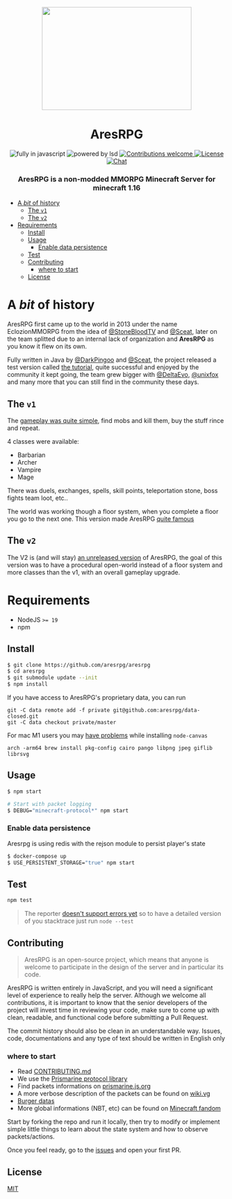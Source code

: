 <p align=center>
  <img src="https://user-images.githubusercontent.com/11330271/208825167-77d7bc78-17d0-4f33-ad35-d108b6fac730.gif" height="237px" width="344"/>
</p>
<h1 align=center>AresRPG</h1>
<p align=center>
  <img src="https://img.shields.io/badge/Made%20with-Javascript-%23f7df1e?style=for-the-badge" alt="fully in javascript"/>
  <img src="https://img.shields.io/badge/Powered%20By-Black%20Magic-blueviolet?style=for-the-badge" alt="powered by lsd"/>
  <a href="CONTRIBUTING.md">
    <img src="https://img.shields.io/badge/contributions-welcome-blue.svg?style=for-the-badge" alt="Contributions welcome"/>
  </a>
  <a href="https://choosealicense.com/licenses/mit/">
    <img src="https://img.shields.io/badge/license-MIT-yellow.svg?style=for-the-badge" alt="License"/>
  </a>
  <a href="https://discord.gg/gaqrFT5">
    <img src="https://img.shields.io/discord/265104803531587584.svg?logo=discord&style=for-the-badge" alt="Chat"/>
  </a>
</p>
<h3 align=center>AresRPG is a non-modded MMORPG Minecraft Server for minecraft 1.16</h3>

- [A _bit_ of history](#a-bit-of-history)
  - [The `v1`](#the-v1)
  - [The `v2`](#the-v2)
- [Requirements](#requirements)
  - [Install](#install)
  - [Usage](#usage)
    - [Enable data persistence](#enable-data-persistence)
  - [Test](#test)
  - [Contributing](#contributing)
    - [where to start](#where-to-start)
  - [License](#license)

# A _bit_ of history

AresRPG first came up to the world in 2013 under the name EclozionMMORPG
from the idea of [@StoneBloodTV](https://github.com/jdathueyt) and [@Sceat](https://github.com/Sceat), later on the team splitted due to
an internal lack of organization and **AresRPG** as you know it flew on its own.

Fully written in Java by [@DarkPingoo](https://github.com/DarkPingoo) and [@Sceat](https://github.com/Sceat), the project released a test version
called [the tutorial](https://www.youtube.com/watch?v=29AIkBtScgQ), quite successful and enjoyed by the community it
kept going, the team grew bigger with [@DeltaEvo](https://github.com/DeltaEvo), [@unixfox](https://github.com/unixfox) and many more that you
can still find in the community these days.

## The `v1`

The [gameplay was quite simple](https://www.youtube.com/watch?v=g4xb67Z5dxY), find mobs and kill them, buy the stuff rince and repeat.

4 classes were available:

- Barbarian
- Archer
- Vampire
- Mage

There was duels, exchanges, spells, skill points, teleportation stone, boss fights
team loot, etc..

The world was working though a floor system,
when you complete a floor you go to the next one.
This version made AresRPG [quite famous](https://www.youtube.com/watch?v=dEELCqYUyEI)

## The `v2`

The V2 is (and will stay) [an unreleased version](https://www.youtube.com/watch?v=LkzGcEcBP1Q) of AresRPG,
the goal of this version was to have a procedural open-world instead
of a floor system and more classes than the v1, with an overall gameplay upgrade.

# Requirements

- NodeJS `>= 19`
- npm

## Install

```bash
$ git clone https://github.com/aresrpg/aresrpg
$ cd aresrpg
$ git submodule update --init
$ npm install
```

If you have access to AresRPG's proprietary data, you can run

```
git -C data remote add -f private git@github.com:aresrpg/data-closed.git
git -C data checkout private/master
```

For mac M1 users you may [have problems](https://github.com/Automattic/node-canvas/issues/1733) while installing `node-canvas`

```
arch -arm64 brew install pkg-config cairo pango libpng jpeg giflib librsvg
```

## Usage

```bash
$ npm start

# Start with packet logging
$ DEBUG="minecraft-protocol*" npm start
```

### Enable data persistence

Aresrpg is using redis with the rejson module to persist player's state

```bash
$ docker-compose up
$ USE_PERSISTENT_STORAGE="true" npm start
```

## Test

```bash
npm test
```

> The reporter [doesn't support errors yet](https://github.com/tapjs/tap-mocha-reporter/issues/72)
> so to have a detailed version of you stacktrace just run `node --test`

## Contributing

> AresRPG is an open-source project, which means that anyone is welcome to participate in the design of the server and in particular its code.

AresRPG is written entirely in JavaScript, and you will need a significant level of experience to really help the server. Although we welcome all contributions, it is important to know that the senior developers of the project will invest time in reviewing your code, make sure to come up with clean, readable, and functional code before submitting a Pull Request.

The commit history should also be clean in an understandable way.
Issues, code, documentations and any type of text should be written in English only

### where to start

- Read [CONTRIBUTING.md](CONTRIBUTING.md)
- We use the [Prismarine protocol library](https://github.com/PrismarineJS/node-minecraft-protocol)
- Find packets informations on [prismarine.js.org](https://minecraft-data.prismarine.js.org/?d=protocol&v=1.16.4)
- A more verbose description of the packets can be found on [wiki.vg](https://wiki.vg/Protocol)
- [Burger datas](https://pokechu22.github.io/Burger/1.16.5.html)
- More global informations (NBT, etc) can be found on [Minecraft fandom](https://minecraft.fandom.com/wiki/Java_Edition)

Start by forking the repo and run it locally, then try to modify or implement simple little things to learn about the state system and how to observe packets/actions.

Once you feel ready, go to the [issues](https://github.com/aresrpg/aresrpg/issues?q=is%3Aissue+is%3Aopen+sort%3Aupdated-desc) and open your first PR.

## License

[MIT](https://choosealicense.com/licenses/mit/)
